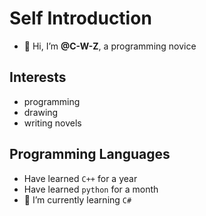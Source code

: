 # Self Introduction
- 👋 Hi, I’m **@C-W-Z**, a programming novice
## Interests
- programming
- drawing
- writing novels
## Programming Languages
- Have learned `C++` for a year
- Have learned `python` for a month
- 🌱 I’m currently learning `C#`
<!---
- 💞️ I’m looking to collaborate on ...
- 📫 How to reach me ...
--->

<!---
C-W-Z/C-W-Z is a ✨ special ✨ repository because its `README.md` (this file) appears on your GitHub profile.
You can click the Preview link to take a look at your changes.
--->
